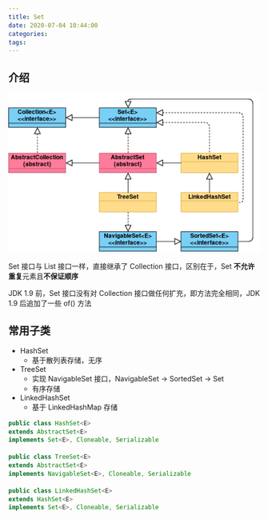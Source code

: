 ```yaml
---
title: Set
date: 2020-07-04 10:44:00
categories: 
tags:
---
```

## 介绍
<div align=center>

![Set](/img/Java/Set.png)

</div>

Set 接口与 List 接口一样，直接继承了 Collection 接口，区别在于，Set **不允许重复**元素且**不保证顺序**

JDK 1.9 前，Set 接口没有对 Collection 接口做任何扩充，即方法完全相同，JDK 1.9 后追加了一些 of() 方法

## 常用子类
- HashSet
    + 基于散列表存储，无序
- TreeSet
    + 实现 NavigableSet 接口，NavigableSet -> SortedSet -> Set
    + 有序存储
- LinkedHashSet
    + 基于 LinkedHashMap 存储

```java
public class HashSet<E>
extends AbstractSet<E>
implements Set<E>, Cloneable, Serializable

public class TreeSet<E>
extends AbstractSet<E>
implements NavigableSet<E>, Cloneable, Serializable

public class LinkedHashSet<E>
extends HashSet<E>
implements Set<E>, Cloneable, Serializable
```
